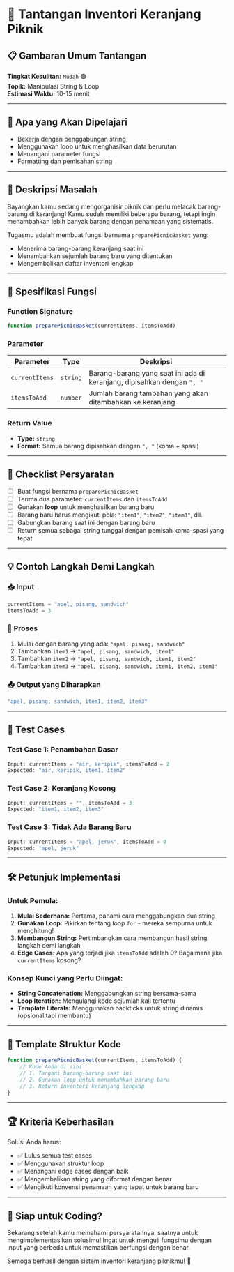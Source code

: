 # 🧺 Tantangan Inventori Keranjang Piknik

## 📋 Gambaran Umum Tantangan
**Tingkat Kesulitan:** `Mudah` 🟢  
**Topik:** Manipulasi String & Loop  
**Estimasi Waktu:** 10-15 menit

---

## 🎯 Apa yang Akan Dipelajari
- Bekerja dengan penggabungan string
- Menggunakan loop untuk menghasilkan data berurutan
- Menangani parameter fungsi
- Formatting dan pemisahan string

---

## 📝 Deskripsi Masalah

Bayangkan kamu sedang mengorganisir piknik dan perlu melacak barang-barang di keranjang! Kamu sudah memiliki beberapa barang, tetapi ingin menambahkan lebih banyak barang dengan penamaan yang sistematis.

Tugasmu adalah membuat fungsi bernama `preparePicnicBasket` yang:
- Menerima barang-barang keranjang saat ini
- Menambahkan sejumlah barang baru yang ditentukan
- Mengembalikan daftar inventori lengkap

---

## 🔧 Spesifikasi Fungsi

### Function Signature
```javascript
function preparePicnicBasket(currentItems, itemsToAdd)
```

### Parameter
| Parameter | Type | Deskripsi |
|-----------|------|-----------|
| `currentItems` | `string` | Barang-barang yang saat ini ada di keranjang, dipisahkan dengan `", "` |
| `itemsToAdd` | `number` | Jumlah barang tambahan yang akan ditambahkan ke keranjang |

### Return Value
- **Type:** `string`
- **Format:** Semua barang dipisahkan dengan `", "` (koma + spasi)

---

## 🎯 Checklist Persyaratan

- [ ] Buat fungsi bernama `preparePicnicBasket`
- [ ] Terima dua parameter: `currentItems` dan `itemsToAdd`
- [ ] Gunakan **loop** untuk menghasilkan barang baru
- [ ] Barang baru harus mengikuti pola: `"item1"`, `"item2"`, `"item3"`, dll.
- [ ] Gabungkan barang saat ini dengan barang baru
- [ ] Return semua sebagai string tunggal dengan pemisah koma-spasi yang tepat

---

## 💡 Contoh Langkah Demi Langkah

### 📥 Input
```javascript
currentItems = "apel, pisang, sandwich"
itemsToAdd = 3
```

### 🔄 Proses
1. Mulai dengan barang yang ada: `"apel, pisang, sandwich"`
2. Tambahkan `item1` → `"apel, pisang, sandwich, item1"`
3. Tambahkan `item2` → `"apel, pisang, sandwich, item1, item2"`
4. Tambahkan `item3` → `"apel, pisang, sandwich, item1, item2, item3"`

### 📤 Output yang Diharapkan
```javascript
"apel, pisang, sandwich, item1, item2, item3"
```

---

## 🧪 Test Cases

### Test Case 1: Penambahan Dasar
```javascript
Input: currentItems = "air, keripik", itemsToAdd = 2
Expected: "air, keripik, item1, item2"
```

### Test Case 2: Keranjang Kosong
```javascript
Input: currentItems = "", itemsToAdd = 3
Expected: "item1, item2, item3"
```

### Test Case 3: Tidak Ada Barang Baru
```javascript
Input: currentItems = "apel, jeruk", itemsToAdd = 0
Expected: "apel, jeruk"
```

---

## 🛠️ Petunjuk Implementasi

### Untuk Pemula:
1. **Mulai Sederhana:** Pertama, pahami cara menggabungkan dua string
2. **Gunakan Loop:** Pikirkan tentang loop `for` - mereka sempurna untuk menghitung!
3. **Membangun String:** Pertimbangkan cara membangun hasil string langkah demi langkah
4. **Edge Cases:** Apa yang terjadi jika `itemsToAdd` adalah 0? Bagaimana jika `currentItems` kosong?

### Konsep Kunci yang Perlu Diingat:
- **String Concatenation:** Menggabungkan string bersama-sama
- **Loop Iteration:** Mengulangi kode sejumlah kali tertentu
- **Template Literals:** Menggunakan backticks untuk string dinamis (opsional tapi membantu)

---

## 🎨 Template Struktur Kode

```javascript
function preparePicnicBasket(currentItems, itemsToAdd) {
    // Kode Anda di sini
    // 1. Tangani barang-barang saat ini
    // 2. Gunakan loop untuk menambahkan barang baru
    // 3. Return inventori keranjang lengkap
}
```

---

## 🏆 Kriteria Keberhasilan

Solusi Anda harus:
- ✅ Lulus semua test cases
- ✅ Menggunakan struktur loop
- ✅ Menangani edge cases dengan baik
- ✅ Mengembalikan string yang diformat dengan benar
- ✅ Mengikuti konvensi penamaan yang tepat untuk barang baru

---

## 🚀 Siap untuk Coding?

Sekarang setelah kamu memahami persyaratannya, saatnya untuk mengimplementasikan solusimu! Ingat untuk menguji fungsimu dengan input yang berbeda untuk memastikan berfungsi dengan benar.

Semoga berhasil dengan sistem inventori keranjang piknikmu! 🎉
